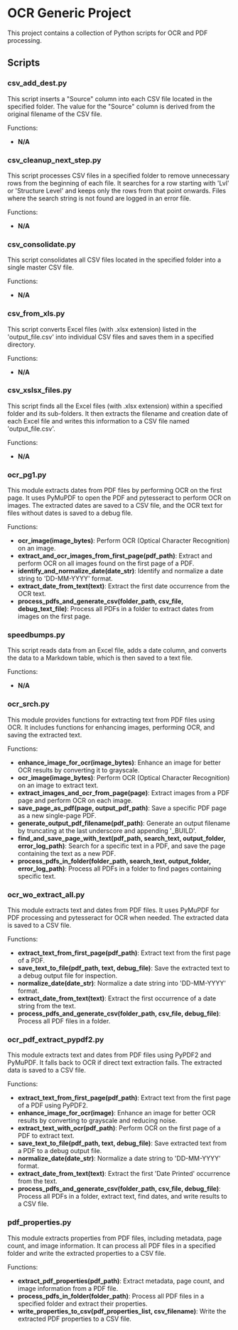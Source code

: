 # OCR Generic Project

This project contains a collection of Python scripts for OCR and PDF processing.

## Scripts

### csv_add_dest.py
This script inserts a "Source" column into each CSV file located in the specified folder. The value for the "Source" column is derived from the original filename of the CSV file.

Functions:
*   **N/A**

### csv_cleanup_next_step.py
This script processes CSV files in a specified folder to remove unnecessary rows from the beginning of each file. It searches for a row starting with 'Lvl' or 'Structure Level' and keeps only the rows from that point onwards. Files where the search string is not found are logged in an error file.

Functions:
*   **N/A**

### csv_consolidate.py
This script consolidates all CSV files located in the specified folder into a single master CSV file.

Functions:
*   **N/A**

### csv_from_xls.py
This script converts Excel files (with .xlsx extension) listed in the 'output_file.csv' into individual CSV files and saves them in a specified directory.

Functions:
*   **N/A**

### csv_xslsx_files.py
This script finds all the Excel files (with .xlsx extension) within a specified folder and its sub-folders. It then extracts the filename and creation date of each Excel file and writes this information to a CSV file named 'output_file.csv'.

Functions:
*   **N/A**

### ocr_pg1.py
This module extracts dates from PDF files by performing OCR on the first page. It uses PyMuPDF to open the PDF and pytesseract to perform OCR on images. The extracted dates are saved to a CSV file, and the OCR text for files without dates is saved to a debug file.

Functions:
*   **ocr_image(image_bytes)**: Perform OCR (Optical Character Recognition) on an image.
*   **extract_and_ocr_images_from_first_page(pdf_path)**: Extract and perform OCR on all images found on the first page of a PDF.
*   **identify_and_normalize_date(date_str)**: Identify and normalize a date string to 'DD-MM-YYYY' format.
*   **extract_date_from_text(text)**: Extract the first date occurrence from the OCR text.
*   **process_pdfs_and_generate_csv(folder_path, csv_file, debug_text_file)**: Process all PDFs in a folder to extract dates from images on the first page.

### speedbumps.py
This script reads data from an Excel file, adds a date column, and converts the data to a Markdown table, which is then saved to a text file.

Functions:
*   **N/A**

### ocr_srch.py
This module provides functions for extracting text from PDF files using OCR. It includes functions for enhancing images, performing OCR, and saving the extracted text.

Functions:
*   **enhance_image_for_ocr(image_bytes)**: Enhance an image for better OCR results by converting it to grayscale.
*   **ocr_image(image_bytes)**: Perform OCR (Optical Character Recognition) on an image to extract text.
*   **extract_images_and_ocr_from_page(page)**: Extract images from a PDF page and perform OCR on each image.
*   **save_page_as_pdf(page, output_pdf_path)**: Save a specific PDF page as a new single-page PDF.
*   **generate_output_pdf_filename(pdf_path)**: Generate an output filename by truncating at the last underscore and appending '_BUILD'.
*   **find_and_save_page_with_text(pdf_path, search_text, output_folder, error_log_path)**: Search for a specific text in a PDF, and save the page containing the text as a new PDF.
*   **process_pdfs_in_folder(folder_path, search_text, output_folder, error_log_path)**: Process all PDFs in a folder to find pages containing specific text.

### ocr_wo_extract_all.py
This module extracts text and dates from PDF files. It uses PyMuPDF for PDF processing and pytesseract for OCR when needed. The extracted data is saved to a CSV file.

Functions:
*   **extract_text_from_first_page(pdf_path)**: Extract text from the first page of a PDF.
*   **save_text_to_file(pdf_path, text, debug_file)**: Save the extracted text to a debug output file for inspection.
*   **normalize_date(date_str)**: Normalize a date string into 'DD-MM-YYYY' format.
*   **extract_date_from_text(text)**: Extract the first occurrence of a date string from the text.
*   **process_pdfs_and_generate_csv(folder_path, csv_file, debug_file)**: Process all PDF files in a folder.

### ocr_pdf_extract_pypdf2.py
This module extracts text and dates from PDF files using PyPDF2 and PyMuPDF. It falls back to OCR if direct text extraction fails. The extracted data is saved to a CSV file.

Functions:
*   **extract_text_from_first_page(pdf_path)**: Extract text from the first page of a PDF using PyPDF2.
*   **enhance_image_for_ocr(image)**: Enhance an image for better OCR results by converting to grayscale and reducing noise.
*   **extract_text_with_ocr(pdf_path)**: Perform OCR on the first page of a PDF to extract text.
*   **save_text_to_file(pdf_path, text, debug_file)**: Save extracted text from a PDF to a debug output file.
*   **normalize_date(date_str)**: Normalize a date string to 'DD-MM-YYYY' format.
*   **extract_date_from_text(text)**: Extract the first 'Date Printed' occurrence from the text.
*   **process_pdfs_and_generate_csv(folder_path, csv_file, debug_file)**: Process all PDFs in a folder, extract text, find dates, and write results to a CSV file.

### pdf_properties.py
This module extracts properties from PDF files, including metadata, page count, and image information. It can process all PDF files in a specified folder and write the extracted properties to a CSV file.

Functions:
*   **extract_pdf_properties(pdf_path)**: Extract metadata, page count, and image information from a PDF file.
*   **process_pdfs_in_folder(folder_path)**: Process all PDF files in a specified folder and extract their properties.
*   **write_properties_to_csv(pdf_properties_list, csv_filename)**: Write the extracted PDF properties to a CSV file.
